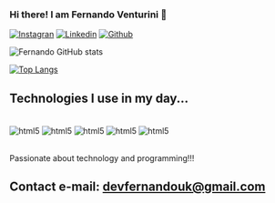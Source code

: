 ### Hi there! I am Fernando Venturini 🤟

[![Instagran](https://img.shields.io/badge/Instagram-E4405F?style=for-the-badge&logo=instagram&logoColor=white)](https://www.instagram.com/dev_fer_uk/)
[![Linkedin](https://img.shields.io/badge/LinkedIn-0077B5?style=for-the-badge&logo=linkedin&logoColor=white)](https://www.linkedin.com/in/fernandoventurini-dev/)
[![Github](https://img.shields.io/badge/GitHub-100000?style=for-the-badge&logo=github&logoColor=white)](https://github.com/FernandoVenturini/)

![Fernando GitHub stats](https://github-readme-stats.vercel.app/api?username=FernandoVenturini&show_icons=true&theme=radical)

[![Top Langs](https://github-readme-stats.vercel.app/api/top-langs/?username=FernandoVenturini)](https://github.com/anuraghazra/github-readme-stats)

## Technologies I use in my day...

<div style="display: inline_block"></br>
    <img align="center" alt="html5" src="https://img.shields.io/badge/HTML5-E34F26?style=for-the-badge&logo=html5&logoColor=white" />
    <img align="center" alt="html5" src="https://img.shields.io/badge/CSS3-1572B6?style=for-the-badge&logo=css3&logoColor=white" />
    <img align="center" alt="html5" src="https://img.shields.io/badge/JavaScript-F7DF1E?style=for-the-badge&logo=javascript&logoColor=black" />
    <img align="center" alt="html5" src="https://img.shields.io/badge/React-20232A?style=for-the-badge&logo=react&logoColor=61DAFB" />
    <img align="center" alt="html5" src="https://img.shields.io/badge/Bootstrap-563D7C?style=for-the-badge&logo=bootstrap&logoColor=white" />
</div></br>

Passionate about technology and programming!!!

## Contact e-mail: devfernandouk@gmail.com
